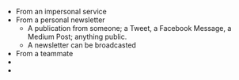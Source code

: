 - From an impersonal service
- From a personal newsletter
	- A publication from someone; a Tweet, a Facebook Message, a Medium Post; anything public.
	- A newsletter can be broadcasted
- From a teammate
-
-